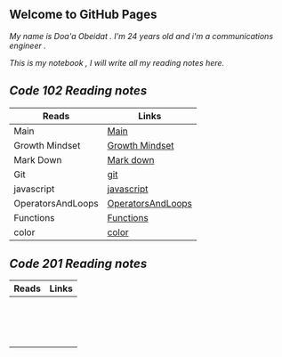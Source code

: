 ## Welcome to GitHub Pages

*My name is Doa'a Obeidat . I'm 24 years old and i'm a communications engineer .*

  *This is my notebook , I will write all my reading notes here.*

## ***Code 102 Reading notes***

| Reads          | Links                                                             |
| -------------- | ----------------------------------------------------------------- |
| Main           | [Main](https://doaa-1996.github.io/reading-notes/)                |
| Growth Mindset | [Growth Mindset](https://doaa-1996.github.io/reading-notes/read1) |
| Mark Down| [Mark down](https://doaa-1996.github.io/reading-notes/markdown) |
| Git| [git](https://doaa-1996.github.io/reading-notes/git) |
|javascript | [javascript](https://doaa-1996.github.io/reading-notes/javascript) |
|OperatorsAndLoops | [OperatorsAndLoops](https://doaa-1996.github.io/reading-notes/Read5) |
|Functions | [Functions](https://doaa-1996.github.io/reading-notes/functions) |
| color | [color](https://doaa-1996.github.io/reading-notes/color) |





## ***Code 201 Reading notes***
Reads         | Links
------------- | -------------
              |[]()
              |[]()
              |[]()
              |[]()
              |[]()
              |[]()
              |[]()
              |[]()
              |[]()
              |[]()
              |[]()
              |[]()
              |[]()
              |[]()
              |[]()
